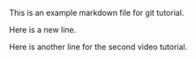 This is an example markdown file for git tutorial.

Here is a new line.

Here is another line for the second video tutorial.